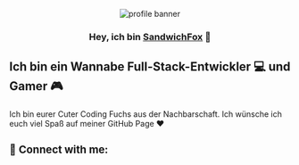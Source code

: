 <p align="center">
<img src="https://user-images.githubusercontent.com/61992162/144202287-3c1d025c-3786-487b-b60f-609ed61cde6d.png" alt="profile banner">
</p>

<h3 align="center">

Hey, ich bin [SandwichFox](https://sandwichfox.carrd.co/) 👋

</h3>
<h2>

Ich bin ein Wannabe Full-Stack-Entwickler 💻 und Gamer 🎮

</h2> 

Ich bin eurer Cuter Coding Fuchs aus der Nachbarschaft. Ich wünsche ich euch viel Spaß auf meiner GitHub Page ❤️


<font size="3">

### 🤝 Connect with me:

</font>



<h1></h1>




